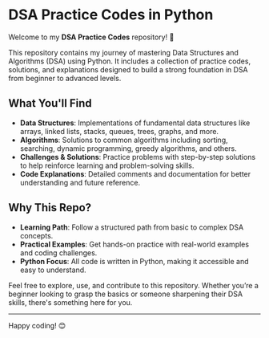 # DSA Practice Codes in Python

Welcome to my **DSA Practice Codes** repository! 🚀

This repository contains my journey of mastering Data Structures and Algorithms (DSA) using Python. It includes a collection of practice codes, solutions, and explanations designed to build a strong foundation in DSA from beginner to advanced levels. 

## What You'll Find

- **Data Structures**: Implementations of fundamental data structures like arrays, linked lists, stacks, queues, trees, graphs, and more.
- **Algorithms**: Solutions to common algorithms including sorting, searching, dynamic programming, greedy algorithms, and others.
- **Challenges & Solutions**: Practice problems with step-by-step solutions to help reinforce learning and problem-solving skills.
- **Code Explanations**: Detailed comments and documentation for better understanding and future reference.

## Why This Repo?

- **Learning Path**: Follow a structured path from basic to complex DSA concepts.
- **Practical Examples**: Get hands-on practice with real-world examples and coding challenges.
- **Python Focus**: All code is written in Python, making it accessible and easy to understand.

Feel free to explore, use, and contribute to this repository. Whether you’re a beginner looking to grasp the basics or someone sharpening their DSA skills, there's something here for you.

---

Happy coding! 😊
